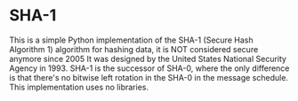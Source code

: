 # SHA-1
This is a simple Python implementation of the SHA-1 (Secure Hash Algorithm 1) algorithm for hashing data, it is NOT considered secure anymore since 2005
It was designed by the United States National Security Agency in 1993.
SHA-1 is the successor of SHA-0, where the only difference is that there's no bitwise left rotation in the SHA-0 in the message schedule.
This implementation uses no libraries.

